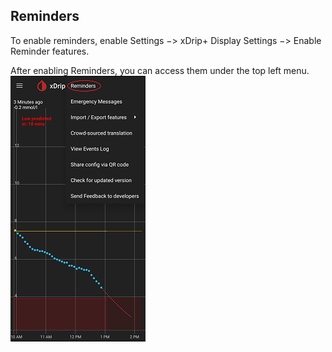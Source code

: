 ## Reminders  
  
To enable reminders, enable Settings &#8722;> xDrip+ Display Settings &#8722;> Enable Reminder features.  
  
After enabling Reminders, you can access them under the top left menu.  
![](./images/RemindersMenu.png)  

